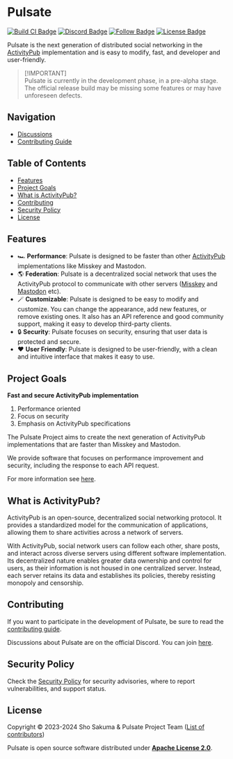 # Pulsate

[![Build CI Badge](https://github.com/pulsate-dev/pulsate/actions/workflows/ci.yaml/badge.svg)](https://github.com/pulsate-dev/pulsate/actions/workflows/ci.yaml)
[![Discord Badge](https://img.shields.io/discord/1155472831744856164?label=Discord&color=5865F2)](https://link.pulsate.dev/discord)
[![Follow Badge](https://img.shields.io/badge/Follow_me!-black?logo=x&logoColor=white)](https://link.pulsate.dev/x)
[![License Badge](https://img.shields.io/static/v1?label=Licence&message=Apache-2.0&color=BF485A)](./LICENSE)

Pulsate is the next generation of distributed social networking in the
[ActivityPub](#what-is-a-activitypub) implementation and is easy to modify,
fast, and developer and user-friendly.

> [!IMPORTANT]\
> Pulsate is currently in the development phase, in a pre-alpha stage. The
> official release build may be missing some features or may have unforeseen
> defects.

## Navigation

- [Discussions](https://link.pulsate.dev/discussions)
- [Contributing Guide](./CONTRIBUTING.md)

## Table of Contents

- [Features](#features)
- [Project Goals](#project-goals)
- [What is ActivityPub?](#what-is-activitypub)
- [Contributing](#contributing)
- [Security Policy](#security-policy)
- [License](#license)

## Features

- 🏎️ **Performance**: Pulsate is designed to be faster than other [ActivityPub](#what-is-activitypub) implementations like Misskey and Mastodon.
- 🌎 **Federation**: Pulsate is a decentralized social network that uses the ActivityPub protocol to communicate with other servers ([Misskey](https://misskey-hub.net) and [Mastodon](https://joinmastodon.org) etc).
- 🪄 **Customizable**: Pulsate is designed to be easy to modify and customize. You can change the appearance, add new features, or remove existing ones. It also has an API reference and good community support, making it easy to develop third-party clients.
- 🔒 **Security**: Pulsate focuses on security, ensuring that user data is protected and secure.
- ❤️ **User Friendly**: Pulsate is designed to be user-friendly, with a clean and intuitive interface that makes it easy to use.

## Project Goals

**Fast and secure ActivityPub implementation**

1. Performance oriented
2. Focus on security
3. Emphasis on ActivityPub specifications

The Pulsate Project aims to create the next generation of ActivityPub implementations that are faster than Misskey and Mastodon.

We provide software that focuses on performance improvement and security, including the response to each API request.

For more information see [here](https://spec.pulsate.dev/project.html).

## What is ActivityPub?

ActivityPub is an open-source, decentralized social networking protocol. It
provides a standardized model for the communication of applications, allowing
them to share activities across a network of servers.

With ActivityPub, social network users can follow each other, share posts, and
interact across diverse servers using different software implementation. Its
decentralized nature enables greater data ownership and control for users, as
their information is not housed in one centralized server. Instead, each server
retains its data and establishes its policies, thereby resisting monopoly and
censorship.

## Contributing

If you want to participate in the development of Pulsate, be sure to read the [contributing guide](./CONTRIBUTING.md).

Discussions about Pulsate are on the official Discord. You can join [here](https://link.pulsate.dev/discord).

## Security Policy

Check the [Security Policy](./SECURITY.md) for security advisories, where to report vulnerabilities, and support status.

## License

Copyright © 2023-2024 Sho Sakuma & Pulsate Project Team ([List of contributors](./AUTHORS.md))

Pulsate is open source software distributed under [**Apache License 2.0**](./LICENSE).
